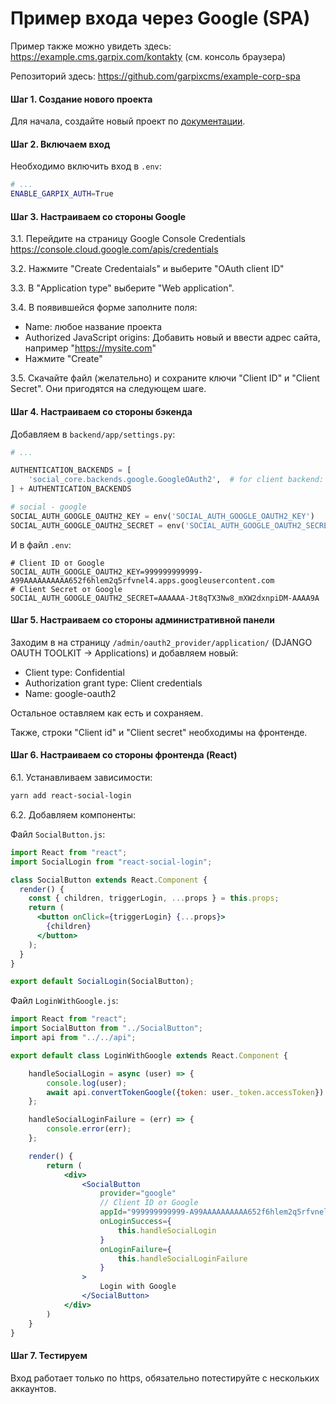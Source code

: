 # Пример входа через Google (SPA)

Пример также можно увидеть здесь: https://example.cms.garpix.com/kontakty (см. консоль браузера)

Репозиторий здесь: https://github.com/garpixcms/example-corp-spa

#### Шаг 1. Создание нового проекта

Для начала, создайте новый проект по [документации](install_new_project.md).

#### Шаг 2. Включаем вход

Необходимо включить вход в `.env`:

```bash
# ...
ENABLE_GARPIX_AUTH=True
```

#### Шаг 3. Настраиваем со стороны Google

3.1. Перейдите на страницу Google Console Credentials https://console.cloud.google.com/apis/credentials

3.2. Нажмите "Create Credentaials" и выберите "OAuth client ID"

3.3. В "Application type" выберите "Web application".

3.4. В появившейся форме заполните поля:

* Name: любое название проекта
* Authorized JavaScript origins: Добавить новый и ввести адрес сайта, например "https://mysite.com"
* Нажмите "Create"

3.5. Скачайте файл (желательно) и сохраните ключи "Client ID" и "Client Secret". Они пригодятся на следующем шаге.

#### Шаг 4. Настраиваем со стороны бэкенда

Добавляем в `backend/app/settings.py`:

```python
# ...

AUTHENTICATION_BACKENDS = [
    'social_core.backends.google.GoogleOAuth2',  # for client backend: google-oauth2
] + AUTHENTICATION_BACKENDS

# social - google
SOCIAL_AUTH_GOOGLE_OAUTH2_KEY = env('SOCIAL_AUTH_GOOGLE_OAUTH2_KEY')
SOCIAL_AUTH_GOOGLE_OAUTH2_SECRET = env('SOCIAL_AUTH_GOOGLE_OAUTH2_SECRET')
```

И в файл `.env`:

```dotenv
# Client ID от Google
SOCIAL_AUTH_GOOGLE_OAUTH2_KEY=999999999999-A99AAAAAAAAAA652f6hlem2q5rfvnel4.apps.googleusercontent.com
# Client Secret от Google
SOCIAL_AUTH_GOOGLE_OAUTH2_SECRET=AAAAAA-Jt8qTX3Nw8_mXW2dxnpiDM-AAAA9A
```

#### Шаг 5. Настраиваем со стороны административной панели

Заходим в на страницу `/admin/oauth2_provider/application/` (DJANGO OAUTH TOOLKIT -> Applications) и добавляем новый:

* Client type: Confidential
* Authorization grant type: Client credentials
* Name: google-oauth2

Остальное оставляем как есть и сохраняем.

Также, строки "Client id" и "Client secret" необходимы на фронтенде.

#### Шаг 6. Настраиваем со стороны фронтенда (React)

6.1. Устанавливаем зависимости:

```bash
yarn add react-social-login
```

6.2. Добавляем компоненты:

Файл `SocialButton.js`:

```jsx
import React from "react";
import SocialLogin from "react-social-login";

class SocialButton extends React.Component {
  render() {
    const { children, triggerLogin, ...props } = this.props;
    return (
      <button onClick={triggerLogin} {...props}>
        {children}
      </button>
    );
  }
}

export default SocialLogin(SocialButton);
```

Файл `LoginWithGoogle.js`:

```jsx
import React from "react";
import SocialButton from "../SocialButton";
import api from "../../api";

export default class LoginWithGoogle extends React.Component {

    handleSocialLogin = async (user) => {
        console.log(user);
        await api.convertTokenGoogle({token: user._token.accessToken})
    };

    handleSocialLoginFailure = (err) => {
        console.error(err);
    };

    render() {
        return (
            <div>
                <SocialButton
                    provider="google"
                    // Client ID от Google
                    appId="999999999999-A99AAAAAAAAAA652f6hlem2q5rfvnel4.apps.googleusercontent.com"
                    onLoginSuccess={
                        this.handleSocialLogin
                    }
                    onLoginFailure={
                        this.handleSocialLoginFailure
                    }
                >
                    Login with Google
                </SocialButton>
            </div>
        )
    }
}
```

#### Шаг 7. Тестируем

Вход работает только по https, обязательно потестируйте с нескольких аккаунтов.
